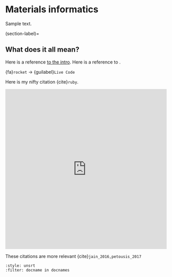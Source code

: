 # Materials informatics

Sample text.

(section-label)=
## What does it all mean?

Here is a reference [to the intro](../intro.md).
Here is a reference to [](section-label).

{fa}`rocket` $\rightarrow$ {guilabel}`Live Code`

Here is my nifty citation {cite}`ruby`.

<iframe src="https://docs.google.com/presentation/d/e/2PACX-1vQx0NZvoKiFYvMDYZmgMS8PKbssUe3b7YrdqukMejfN0BHnv6H8Acqqz_whmvZqeVq7ou3AQgMSxN23/embed?start=false&loop=false&delayms=30000" frameborder="0" width="100%" height="500" allowfullscreen="true" mozallowfullscreen="true" webkitallowfullscreen="true"></iframe>

These citations are more relevant {cite}`jain_2016,petousis_2017`

```{bibliography}
:style: unsrt
:filter: docname in docnames
```